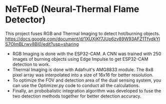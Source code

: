 # NeTFeD (Neural-Thermal Flame Detector)
This project fuses RGB and Thermal Imaging to detect hot/burning objects.
https://docs.google.com/document/d/1XUXjKf7JUp6zv89W93AFZ1TfvdkYlS7OImBLrwv8Bl0/edit?usp=sharing
- RGB Imaging is done with the ESP32-CAM. A CNN was trained with 250 images of burning objects using Edge Impulse to get ESP32-CAM detection to work.
- Thermal Imaging is done with Adafruit's AMG8833 module. The 8x8 pixel array was interpolated into a size of 16x16 for better resolution.
- To optimize the FOV and detection area of the dual sensing system, you can use the Optimizer.py code to conduct all the calculations.
- Finally, an probobalistic integration algorithm was developed to fuse the two detection methods together for better detection accuracy.
